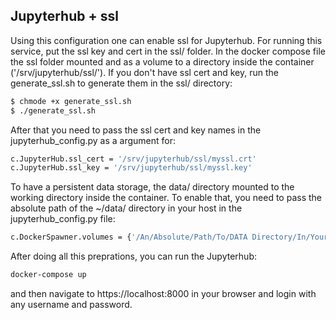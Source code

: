 ## Jupyterhub + ssl

Using this configuration one can enable ssl for Jupyterhub. For running
this service, put the ssl key and cert in the ssl/ folder. In the docker compose
file the ssl folder mounted and as a volume to a directory inside the container
('/srv/jupyterhub/ssl/'). If you don't have ssl cert and key, run the generate_ssl.sh
to generate them in the ssl/ directory:

```bash
$ chmode +x generate_ssl.sh
$ ./generate_ssl.sh
```
After that you need to pass the ssl cert and key names in the jupyterhub_config.py
as a argument for:

```bash
c.JupyterHub.ssl_cert = '/srv/jupyterhub/ssl/myssl.crt'
c.JupyterHub.ssl_key = '/srv/jupyterhub/ssl/myssl.key'
```
To have a persistent data storage, the data/ directory mounted to the working
directory inside the container. To enable that, you need to pass the absolute path
of the ~/data/ directory in your host in the jupyterhub_config.py file:

```bash
c.DockerSpawner.volumes = {'/An/Absolute/Path/To/DATA Directory/In/Your host':'/home/jovyan/work'}
```

After doing all this preprations, you can run the Jupyterhub:

```bash
docker-compose up
```
and then navigate to https://localhost:8000 in your browser and login with any
username and password.

